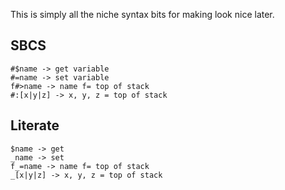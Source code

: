 This is simply all the niche syntax bits for making look nice later.

## SBCS
```
#$name -> get variable
#=name -> set variable
f#>name -> name f= top of stack
#:[x|y|z] -> x, y, z = top of stack
```

## Literate

```
$name -> get
_name -> set
f_=name -> name f= top of stack
_[x|y|z] -> x, y, z = top of stack
```
